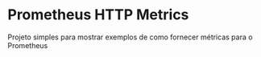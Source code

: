 # Prometheus HTTP Metrics

Projeto simples para mostrar exemplos de como fornecer métricas para o Prometheus
